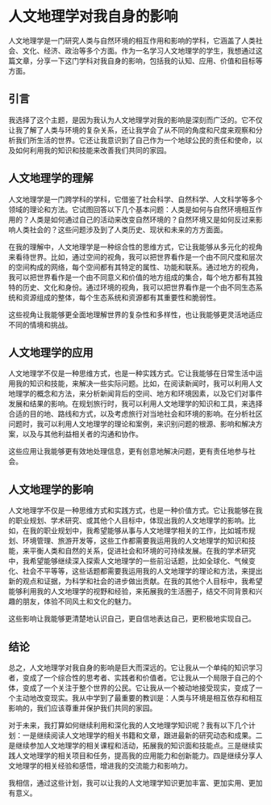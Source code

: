 # 人文地理学对我自身的影响

人文地理学是一门研究人类与自然环境的相互作用和影响的学科，它涵盖了人类社会、文化、经济、政治等多个方面。作为一名学习人文地理学的学生，我想通过这篇文章，分享一下这门学科对我自身的影响，包括我的认知、应用、价值和目标等方面。

## 引言

我选择了这个主题，是因为我认为人文地理学对我的影响是深刻而广泛的。它不仅让我了解了人类与环境的复杂关系，还让我学会了从不同的角度和尺度来观察和分析我们所生活的世界。它还让我意识到了自己作为一个地球公民的责任和使命，以及如何利用我的知识和技能来改善我们共同的家园。

## 人文地理学的理解

人文地理学是一门跨学科的学科，它借鉴了社会科学、自然科学、人文科学等多个领域的理论和方法。它试图回答以下几个基本问题：人类是如何与自然环境相互作用的？人类是如何通过自己的活动来改变自然环境的？自然环境又是如何反过来影响人类社会的？这些问题涉及到了人类历史、现状和未来的方方面面。

在我的理解中，人文地理学是一种综合性的思维方式，它让我能够从多元化的视角来看待世界。比如，通过空间的视角，我可以把世界看作是一个由不同尺度和层次的空间构成的网络，每个空间都有其特定的属性、功能和联系。通过地方的视角，我可以把世界看作是一个由不同意义和价值的地方组成的集合，每个地方都有其独特的历史、文化和身份。通过环境的视角，我可以把世界看作是一个由不同生态系统和资源组成的整体，每个生态系统和资源都有其重要性和脆弱性。

这些视角让我能够更全面地理解世界的复杂性和多样性，也让我能够更灵活地适应不同的情境和挑战。

## 人文地理学的应用

人文地理学不仅是一种思维方式，也是一种实践方式。它让我能够在日常生活中运用我的知识和技能，来解决一些实际问题。比如，在阅读新闻时，我可以利用人文地理学的概念和方法，来分析新闻背后的空间、地方和环境因素，以及它们对事件发展和结果的影响。在规划旅行时，我可以利用人文地理学的知识和工具，来选择合适的目的地、路线和方式，以及考虑旅行对当地社会和环境的影响。在分析社区问题时，我可以利用人文地理学的理论和案例，来识别问题的根源、影响和解决方案，以及与其他利益相关者的沟通和协作。

这些应用让我能够更有效地处理信息，更有创意地解决问题，更有责任地参与社会。

## 人文地理学的影响

人文地理学不仅是一种思维方式和实践方式，也是一种价值方式。它让我能够在我的职业规划、学术研究、或其他个人目标中，体现出我的人文地理学的影响。比如，在我的职业规划中，我希望能够从事与人文地理学相关的工作，比如城市规划、环境管理、旅游开发等，这些工作都需要我运用我的人文地理学的知识和技能，来平衡人类和自然的关系，促进社会和环境的可持续发展。在我的学术研究中，我希望能够继续深入探索人文地理学的一些前沿话题，比如全球化、气候变化、社会不平等等，这些话题都需要我运用我的人文地理学的理论和方法，来提出新的观点和证据，为科学和社会的进步做出贡献。在我的其他个人目标中，我希望能够利用我的人文地理学的视野和经验，来拓展我的生活圈子，结交不同背景和兴趣的朋友，体验不同风土和文化的魅力。

这些影响让我能够更清楚地认识自己，更自信地表达自己，更积极地实现自己。

## 结论

总之，人文地理学对我自身的影响是巨大而深远的。它让我从一个单纯的知识学习者，变成了一个综合性的思考者、实践者和价值者。它让我从一个局限于自己的个体，变成了一个关注于整个世界的公民。它让我从一个被动地接受现实，变成了一个主动地改变现实。我从中学到了最重要的教训是：人类与环境是相互依存和相互影响的，我们应该尊重并保护我们共同的家园。

对于未来，我打算如何继续利用和深化我的人文地理学知识呢？我有以下几个计划：一是继续阅读人文地理学的相关书籍和文章，跟进最新的研究动态和成果。二是继续参加人文地理学的相关课程和活动，拓展我的知识面和技能点。三是继续实践人文地理学的相关项目和任务，提高我的应用能力和创新能力。四是继续分享人文地理学的相关经验和感悟，增进我的交流能力和影响力。

我相信，通过这些计划，我可以让我的人文地理学知识更加丰富、更加实用、更加有意义。